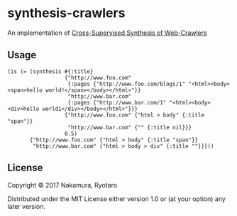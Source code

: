 # synthesis-crawlers

An implementation of [Cross-Supervised Synthesis of Web-Crawlers](http://dl.acm.org/citation.cfm?id=2884842)

## Usage

    (is (= (synthesis #{:title} 
                      {"http://www.foo.com" 
                       {:pages {"http://www.foo.com/blogs/1" "<html><body><span>hello world!</span></body></html>"}}
                       "http://www.bar.com" 
                       {:pages {"http://www.bar.com/1" "<html><body><div>hello world1</div></body></html>"}}}
                      {"http://www.foo.com" {"html > body" {:title "span"}}
                       "http://www.bar.com" {"" {:title nil}}}
                      0.5)
           {"http://www.foo.com" {"html > body" {:title "span"}} 
            "http://www.bar.com" {"html > body > div" {:title ""}}}))

## License

Copyright © 2017 Nakamura, Ryotaro

Distributed under the MIT License either version 1.0 or (at
your option) any later version.
